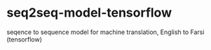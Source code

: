 # seq2seq-model-tensorflow

seqence to sequence model for machine translation, English to Farsi
(tensorflow)
